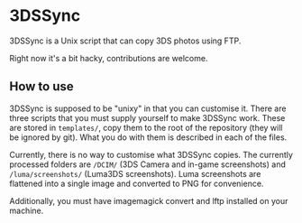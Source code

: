 # 3DSSync
3DSSync is a Unix script that can copy 3DS photos using FTP.

Right now it's a bit hacky, contributions are welcome.

## How to use
3DSSync is supposed to be "unixy" in that you can customise it. There are three scripts that you must supply yourself to make 3DSSync work. These are stored in `templates/`, copy them to the root of the repository (they will be ignored by git). What you do with them is described in each of the files.

Currently, there is no way to customise what 3DSSync copies. The currently processed folders are `/DCIM/` (3DS Camera and in-game screenshots) and `/luma/screenshots/` (Luma3DS screenshots). Luma screenshots are flattened into a single image and converted to PNG for convenience.

Additionally, you must have imagemagick convert and lftp installed on your machine.